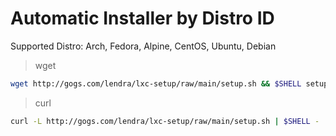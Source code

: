 # Automatic Installer by Distro ID
Supported Distro: Arch, Fedora, Alpine, CentOS, Ubuntu, Debian

> wget

```bash
wget http://gogs.com/lendra/lxc-setup/raw/main/setup.sh && $SHELL setup.sh
```

> curl

```bash
curl -L http://gogs.com/lendra/lxc-setup/raw/main/setup.sh | $SHELL -
```
